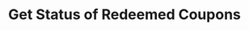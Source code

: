 ---
title: Get Status of Redeemed Coupons
excerpt: Retrieves the status of the uploaded coupon redeem job a coupon series.
api:
  file: v1.json
  operationId: get-status-of-redeemed-coupons
deprecated: false
hidden: false
metadata:
  title: ''
  description: ''
  robots: index
next:
  description: ''
---
